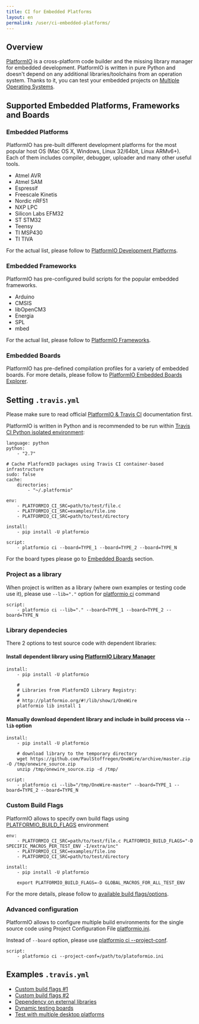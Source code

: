 ```yaml
---
title: CI for Embedded Platforms
layout: en
permalink: /user/ci-embedded-platforms/
---
```


<div id="toc"></div>

## Overview

[PlatformIO](http://platformio.org/) is a cross-platform code builder and the
missing library manager for embedded development. PlatformIO is written in
pure Python and doesn't depend on any additional libraries/toolchains from an
operation system. Thanks to it, you can test your embedded projects on
[Multiple Operating Systems](/user/multi-os/).

## Supported Embedded Platforms, Frameworks and Boards

### Embedded Platforms

PlatformIO has pre-built different development platforms for the most popular
host OS (Mac OS X, Windows, Linux 32/64bit, Linux ARMv6+). Each of them
includes compiler, debugger, uploader and many other useful tools.

<ul class="list-language">
  <li>Atmel AVR</li>
  <li>Atmel SAM</li>
  <li>Espressif</li>
  <li>Freescale Kinetis</li>
  <li>Nordic nRF51</li>
  <li>NXP LPC</li>
  <li>Silicon Labs EFM32</li>
  <li>ST STM32</li>
  <li>Teensy</li>
  <li>TI MSP430</li>
  <li>TI TIVA</li>
</ul>

For the actual list, please follow to
[PlatformIO Development Platforms](http://platformio.org/#!/platforms).

### Embedded Frameworks

PlatformIO has pre-configured build scripts for the popular embedded frameworks.

<ul class="list-language">
  <li>Arduino</li>
  <li>CMSIS</li>
  <li>libOpenCM3</li>
  <li>Energia</li>
  <li>SPL</li>
  <li>mbed</li>
</ul>

For the actual list, please follow to
[PlatformIO Frameworks](http://platformio.org/#!/frameworks).

### Embedded Boards

PlatformIO has pre-defined compilation profiles for a variety of embedded
boards. For more details, please follow to
[PlatformIO Embedded Boards Explorer](http://platformio.org/#!/boards).

## Setting `.travis.yml`

Please make sure to read official
[PlatformIO & Travis CI](http://docs.platformio.org/en/latest/ci/travis.html) documentation first.

PlatformIO is written in Python and is recommended to be run within [Travis CI
Python isolated environment](/user/languages/python/#Travis-CI-Uses-Isolated-virtualenvs):

```
language: python
python:
    - "2.7"

# Cache PlatformIO packages using Travis CI container-based infrastructure
sudo: false
cache:
    directories:
        - "~/.platformio"

env:
    - PLATFORMIO_CI_SRC=path/to/test/file.c
    - PLATFORMIO_CI_SRC=examples/file.ino
    - PLATFORMIO_CI_SRC=path/to/test/directory

install:
    - pip install -U platformio

script:
    - platformio ci --board=TYPE_1 --board=TYPE_2 --board=TYPE_N

```

For the board types please go to [Embedded Boards](#Embedded-Boards) section.

### Project as a library

When project is written as a library (where own examples or testing code use
it), please use `--lib="."` option for [platformio ci](http://docs.platformio.org/en/latest/userguide/cmd_ci.html#cmdoption-platformio-ci-l) command

```
script:
    - platformio ci --lib="." --board=TYPE_1 --board=TYPE_2 --board=TYPE_N
```

### Library dependecies

There 2 options to test source code with dependent libraries:

#### Install dependent library using [PlatformIO Library Manager](http://platformio.org/#!/lib)

```
install:
    - pip install -U platformio

    #
    # Libraries from PlatformIO Library Registry:
    #
    # http://platformio.org/#!/lib/show/1/OneWire
    platformio lib install 1
```

#### Manually download dependent library and include in build process via `--lib` option

```
install:
    - pip install -U platformio

    # download library to the temporary directory
    wget https://github.com/PaulStoffregen/OneWire/archive/master.zip -O /tmp/onewire_source.zip
    unzip /tmp/onewire_source.zip -d /tmp/

script:
    - platformio ci --lib="/tmp/OneWire-master" --board=TYPE_1 --board=TYPE_2 --board=TYPE_N
```

### Custom Build Flags

PlatformIO allows to specify own build flags using
[PLATFORMIO_BUILD_FLAGS](http://docs.platformio.org/en/latest/envvars.html#envvar-PLATFORMIO_BUILD_FLAGS) environment

```
env:
    - PLATFORMIO_CI_SRC=path/to/test/file.c PLATFORMIO_BUILD_FLAGS="-D SPECIFIC_MACROS_PER_TEST_ENV -I/extra/inc"
    - PLATFORMIO_CI_SRC=examples/file.ino
    - PLATFORMIO_CI_SRC=path/to/test/directory

install:
    - pip install -U platformio

    export PLATFORMIO_BUILD_FLAGS=-D GLOBAL_MACROS_FOR_ALL_TEST_ENV

```

For the more details, please follow to [available build flags/options](http://docs.platformio.org/en/latest/projectconf.html#build-flags).


### Advanced configuration

PlatformIO allows to configure multiple build environments for the single
source code using Project Configuration File [platformio.ini](http://docs.platformio.org/en/latest/projectconf.html).

Instead of `--board` option, please use [platformio ci --project-conf](http://docs.platformio.org/en/latest/userguide/cmd_ci.html#cmdoption-platformio-ci--project-conf).

```
script:
    - platformio ci --project-conf=/path/to/platoformio.ini
```

## Examples `.travis.yml`

- [Custom build flags #1](https://github.com/felis/USB_Host_Shield_2.0/blob/master/.travis.yml)
- [Custom build flags #2](https://github.com/z3t0/Arduino-IRremote/blob/master/.travis.yml)
- [Dependency on external libraries](https://github.com/jcw/ethercard/blob/master/.travis.yml)
- [Dynamic testing boards](https://github.com/valeros/Time/blob/master/.travis.yml)
- [Test with multiple desktop platforms](https://github.com/smartanthill/smartanthill-commstack-server/blob/develop/.travis.yml)
